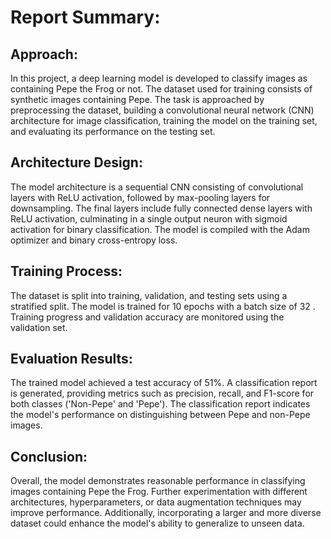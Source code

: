 # Report Summary:

## Approach:
In this project, a deep learning model is developed to classify images as containing Pepe the Frog or not. The dataset used for training consists 
of synthetic images containing Pepe. The task is approached by preprocessing the dataset, building a convolutional neural network (CNN) architecture 
for image classification, training the model on the training set, and evaluating its performance on the testing set.

## Architecture Design:
The model architecture is a sequential CNN consisting of convolutional layers with ReLU activation, followed by max-pooling layers for downsampling.
The final layers include fully connected dense layers with ReLU activation, culminating in a single output neuron with sigmoid activation for binary
classification. The model is compiled with the Adam optimizer and binary cross-entropy loss.

## Training Process:
The dataset is split into training, validation, and testing sets using a stratified split. The model is trained for 10 epochs with a batch size of 
32 . Training progress and validation accuracy are monitored using the validation set.

## Evaluation Results:
The trained model achieved a test accuracy of 51%. A classification report is generated, providing metrics such as precision, recall, and F1-score
for both classes ('Non-Pepe' and 'Pepe'). The classification report indicates the model's performance on distinguishing between Pepe and non-Pepe 
images.

## Conclusion:
Overall, the model demonstrates reasonable performance in classifying images containing Pepe the Frog. Further experimentation with different 
architectures, hyperparameters, or data augmentation techniques may improve performance. Additionally, incorporating a larger and more diverse 
dataset could enhance the model's ability to generalize to unseen data.